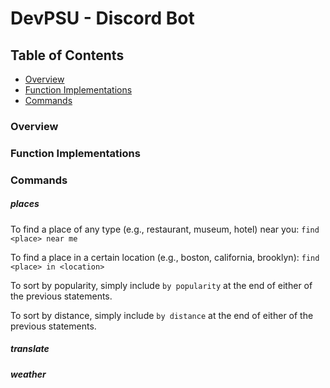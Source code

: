 # DevPSU - Discord Bot

## Table of Contents
* [Overview](https://github.com/nic-che/dev_chatbot#table-of-contents#overview)
* [Function Implementations](https://github.com/nic-che/dev_chatbot#table-of-contents#function-implementations)
* [Commands](https://github.com/nic-che/dev_chatbot#table-of-contents#commands)

### Overview

### Function Implementations

### Commands
##### places
To find a place of any type (e.g., restaurant, museum, hotel) near you:
`find <place> near me`

To find a place in a certain location (e.g., boston, california, brooklyn):
`find <place> in <location>`

To sort by popularity, simply include `by popularity` at the end of either of the previous statements.

To sort by distance, simply include `by distance` at the end of either of the previous statements.

##### translate

##### weather